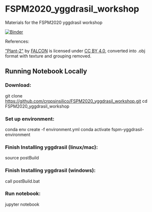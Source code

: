 # FSPM2020_yggdrasil_workshop
Materials for the FSPM2020 yggdrasil workshop

[![Binder](https://mybinder.org/badge_logo.svg)](https://mybinder.org/v2/gh/cropsinsilico/FSPM2020_yggdrasil_workshop/master)

References:

["Plant-2"](https://sketchfab.com/3d-models/plants-2-f4636a80dcec4ca9a29f52fa32182721) by [FALCON](https://sketchfab.com/qewr1324) is licensed under [CC BY 4.0](https://creativecommons.org/licenses/by/4.0/), converted into .obj format with texture and grouping removed.

## Running Notebook Locally

### Download:
git clone https://github.com/cropsinsilico/FSPM2020_yggdrasil_workshop.git
cd FSPM2020_yggdrasil_workshop

### Set up environment:
conda env create -f environment.yml
conda activate fspm-yggdrasil-environment

### Finish Installing yggdrasil (linux/mac):
source postBuild

### Finish Installing yggdrasil (windows):
call postBuild.bat

### Run notebook:
jupyter notebook
